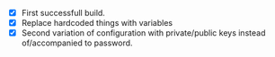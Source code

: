 - [x] First successfull build.
- [x] Replace hardcoded things with variables
- [x] Second variation of configuration with private/public keys instead of/accompanied to password.
